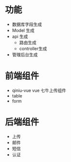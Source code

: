 # 功能
* 数据库字段生成
* Model 生成
* api 生成
    * 路由生成
    * controller生成
* 管理后台生成

# 前端组件
* qiniu-vue vue 七牛上传组件
* table
* form

# 后端组件
* 上传
* 邮件
* 短信
* 认证